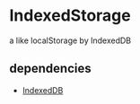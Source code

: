# IndexedStorage
 
a like localStorage by IndexedDB

## dependencies

- [IndexedDB](https://github.com/code4fukui/IndexedDB)
